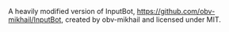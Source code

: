 A heavily modified version of InputBot, https://github.com/obv-mikhail/InputBot, created by obv-mikhail and licensed under MIT.